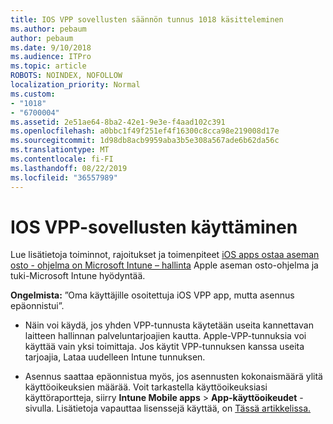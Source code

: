 ```yaml
---
title: IOS VPP sovellusten säännön tunnus 1018 käsitteleminen
ms.author: pebaum
author: pebaum
ms.date: 9/10/2018
ms.audience: ITPro
ms.topic: article
ROBOTS: NOINDEX, NOFOLLOW
localization_priority: Normal
ms.custom:
- "1018"
- "6700004"
ms.assetid: 2e51ae64-8ba2-42e1-9e3e-f4aad102c391
ms.openlocfilehash: a0bbc1f49f251ef4f16300c8cca98e219008d17e
ms.sourcegitcommit: 1d98db8acb9959aba3b5e308a567ade6b62da56c
ms.translationtype: MT
ms.contentlocale: fi-FI
ms.lasthandoff: 08/22/2019
ms.locfileid: "36557989"
---
```

# <a name="working-with-ios-vpp-applications"></a>IOS VPP-sovellusten käyttäminen

Lue lisätietoja toiminnot, rajoitukset ja toimenpiteet [iOS apps ostaa aseman osto - ohjelma on Microsoft Intune – hallinta](https://docs.microsoft.com/intune/vpp-apps-ios) Apple aseman osto-ohjelma ja tuki-Microsoft Intune hyödyntää.
  
 **Ongelmista:** ”Oma käyttäjille osoitettuja iOS VPP app, mutta asennus epäonnistui”.
  
- Näin voi käydä, jos yhden VPP-tunnusta käytetään useita kannettavan laitteen hallinnan palveluntarjoajien kautta. Apple-VPP-tunnuksia voi käyttää vain yksi toimittaja. Jos käytit VPP-tunnuksen kanssa useita tarjoajia, Lataa uudelleen Intune tunnuksen.

- Asennus saattaa epäonnistua myös, jos asennusten kokonaismäärä ylitä käyttöoikeuksien määrää. Voit tarkastella käyttöoikeuksiasi käyttöraportteja, siirry **Intune Mobile apps** \> **App-käyttöoikeudet** -sivulla. Lisätietoja vapauttaa lisenssejä käyttää, on [Tässä artikkelissa.](https://docs.microsoft.com/intune/vpp-apps-ios#revoking-app-licenses-and-deleting-tokens)
